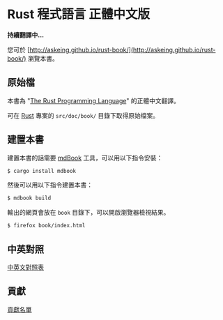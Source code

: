 # Rust 程式語言 正體中文版

**持續翻譯中...**

您可於 [http://askeing.github.io/rust-book/](http://askeing.github.io/rust-book/) 瀏覽本書。

## 原始檔

本書為 "[The Rust Programming Language](https://doc.rust-lang.org/book/)" 的正體中文翻譯。

可在 [Rust](https://github.com/rust-lang/rust) 專案的 `src/doc/book/` 目錄下取得原始檔案。

## 建置本書

建置本書的話需要 [mdBook] 工具，可以用以下指令安裝：

```bash
$ cargo install mdbook
```

[mdBook]: https://github.com/azerupi/mdBook

然後可以用以下指令建置本書：

```bash
$ mdbook build
```

輸出的網頁會放在 `book` 目錄下，可以開啟瀏覽器檢視結果。

```bash
$ firefox book/index.html
```

## 中英對照

[中英文對照表](MappingTable.md)

## 貢獻

[貢獻名單](src/CONTRIBUTORS.md)

